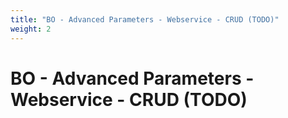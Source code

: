 ```yaml
---
title: "BO - Advanced Parameters - Webservice - CRUD (TODO)"
weight: 2
---
```


# BO - Advanced Parameters - Webservice - CRUD (TODO)
